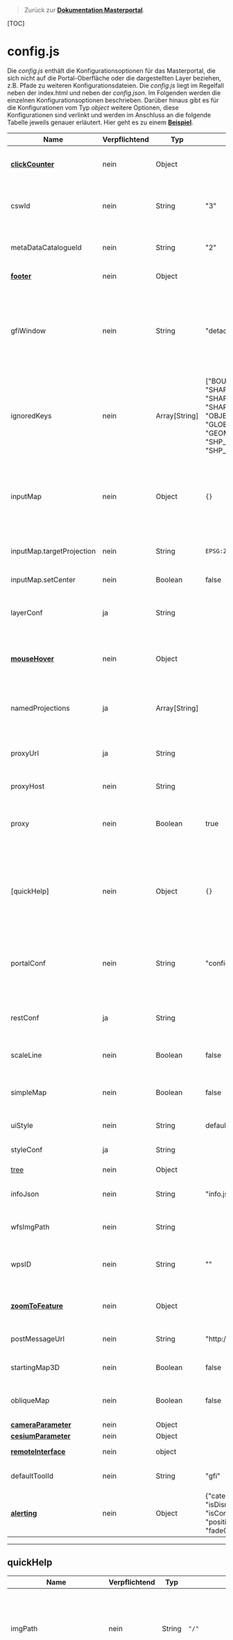 >Zurück zur **[Dokumentation Masterportal](doc.md)**.

[TOC]

# config.js #
Die *config.js* enthält die Konfigurationsoptionen für das Masterportal, die sich nicht auf die Portal-Oberfläche oder die dargestellten Layer beziehen, z.B. Pfade zu weiteren Konfigurationsdateien. Die *config.js* liegt im Regelfall neben der index.html und neben der *config.json*.
Im Folgenden werden die einzelnen Konfigurationsoptionen beschrieben. Darüber hinaus gibt es für die Konfigurationen vom Typ *object* weitere Optionen, diese Konfigurationen sind verlinkt und werden im Anschluss an die folgende Tabelle jeweils genauer erläutert. Hier geht es zu einem **[Beispiel](https://bitbucket.org/geowerkstatt-hamburg/masterportal/src/stable/portal/master/config.js)**.

|Name|Verpflichtend|Typ|Default|Beschreibung|Beispiel|
|----|-------------|---|-------|------------|--------|
|**[clickCounter](#markdown-header-clickcounter)**|nein|Object||Konfigurationsobjekt des ClickCounterModuls. Dieses lädt für jeden registrierten Klick ein iFrame.||
|cswId|nein|String|"3"|Referenz auf eine CS-W Schnittstelle, die für die Layerinformation genutzt wird. ID wird über **[rest-services.json](rest-services.json.md)** aufgelöst.|`"meine CSW-ID"`|
|metaDataCatalogueId|nein|String|"2"|URL des in den Layerinformationen verlinkten Metadatenkatalogs. Die ID wird über [rest-services.json](rest-services.json.md) aufgelöst.|`"MetadatenkatalogURL"`|
|**[footer](#markdown-header-footer)**|nein|Object||Zeigt einen Footer-Bereich an und konfiguriert diesen.||
|gfiWindow|nein|String|"detached"|Darstellungsart der Attributinformationen für alle Layertypen. **attached**: das Fenster mit Attributinformationen wird am Klickpunkt geöffnet. **detached**: das Fenster mit Attributinformationen wird oben rechts auf der Karte geöffnet. Der Klickpunkt wird zusätzlich mit einem Marker gekennzeichnet.|`"attached"`|
|ignoredKeys|nein|Array[String]|["BOUNDEDBY", "SHAPE", "SHAPE_LENGTH", "SHAPE_AREA", "OBJECTID", "GLOBALID", "GEOMETRY", "SHP", "SHP_AREA", "SHP_LENGTH","GEOM"]|Liste der ignorierten Attributnamen bei der Anzeige von Attributinformationen aller Layertypen.|["BOUNDEDBY", "SHAPE", "SHAPE_LENGTH", "SHAPE_AREA", "OBJECTID", "GLOBALID", "GEOMETRY", "SHP", "SHP_AREA", "SHP_LENGTH","GEOM"]|
|inputMap|nein|Object|`{}`|Ist dieses Objekt vorhanden, dann wird das Masterportal als Eingabeelement für Daten konfiguriert. Das bedeutet, dass jeder Klick auf die Karte einen Map Marker setzt und die Koordinaten des Markers via RemoteInterface im gewünschten Koordninatensystem sendet.|`{targetProjection: "EPSG:4326, setCenter: false}`|
|inputMap.targetProjection|nein|String|`EPSG:25832`|Das Zielkoordninatensystem, in dem die Koordinaten des Markers gesendet werden sollen.|`targetprojection: "EPSG:4326`|
|inputMap.setCenter|nein|Boolean|false|Soll die Karte nach dem setzen eines Markers um den Marker zentriert werden?|`setCenter: true`|
|layerConf|ja|String||Pfad zur **[services.json](services.json.md)**, die alle verfügbaren WMS-Layer bzw. WFS-FeatureTypes enthält. Der Pfad ist relativ zu *js/main.js*.|`"../components/lgv-config/services-internet.json"`|
|**[mouseHover](#markdown-header-mouseHover)**|nein|Object||Steuert, ob MouseHover für Vektorlayer (WFS und GeoJSON) aktiviert ist. Weitere Konfigurationsmöglichkeiten pro Layer in **[config.json](config.json.md)** (*Themenconfig.Fachdaten.Layer*).|`true`|
|namedProjections|ja|Array[String]||Festlegung der nutzbaren Koordinatensysteme (**[siehe Syntax](http://proj4js.org/#named-projections)**).|`[["EPSG:25832", "+title=ETRS89/UTM 32N +proj=utm +zone=32 +ellps=GRS80 +towgs84=0,0,0,0,0,0,0 +units=m +no_defs"]]`|
|proxyUrl|ja|String||Absoluter Server-Pfad zu einem Proxy-Skript, dass mit *"?url="* aufgerufen wird. Notwendig, wenn der Druck-Dienst konfiguriert ist (siehe **[print](#markdown-header-print)**).|`"/cgi-bin/proxy.cgi"`|
|proxyHost|nein|String||Hostname eines remote Proxy (dort muss CORS aktiviert sein)|`"https://proxy.example.com"`|
|proxy|nein|Boolean|true|Gibt an ob bei URLs Punkte durch Unterstriche ersetzt werden sollen. Dadurch werden CORS-Fehler verhindert. Achtung: Es muss serverseitig ein Reverse-Proxy eingerichtet werden.||
|[quickHelp]|nein|Object|`{}`|Aktiviert das QuickHelp-Modul. Dieses zeigt ein Hilfefenster für die verfügbaren Funktionen des jeweiligen Modul an. Bisher verfügbar für den Themenbaum (CustomTree), die Suchleiste (Searchbar) und für das Werkzeug: Messen (MeasureTool)).||
|portalConf|nein|String|"config.json"|Pfad zur config.json des Portals. Es kann auch ein Knotenpunkt angegeben werden. Der Weiterführende Pfad wird dann über den URL-Parameter "config" gesteuert.|Direkter Pfad: "../masterTree/config.json"; Knotenpunkt: "../../portal/master/". Zusätzlich muss dann in der URL der Parameter "config=config.json" stehen.|
|restConf|ja|String||Pfad zur **[rest-services.json](rest-services.json.md)**, die weitere, verfügbare Dienste enthält (z.B. Druckdienst, WPS, CSW). Der Pfad ist relativ zu js/main.js.|`"../components/lgv-config/rest-services-internet.json"`|
|scaleLine|nein|Boolean|false|Steuert, ob eine Maßstabsleiste unten rechts auf der Karte angezeigt wird.|`true`|
|simpleMap|nein|Boolean|false|Fügt dem *„Auswahl speichern“-Dialog* eine SimpleMap-URL hinzu (ohne Menüleiste, Layerbau, Map Controls). Nicht für Portale mit Baumtyp: *„light“*.|`false`|
|uiStyle|nein|String|default|Steuert das Layout der Bedienelemente. |`table`|
|styleConf|ja|String||Pfad zur **[style.json](style.json.md)**, die Styles für Vektorlayer (WFS) enthält. Der Pfad ist relativ zu *js/main.js*.|`"../components/lgv-config/style.json"`|
|[tree](#tree)|nein|Object||||
|infoJson|nein|String|"info.json"|Pfad zur info.json, die Zusatzinformationen für Snippets enthält. Der Pfad ist relativ zur index.html.|`"info.json"`|
|wfsImgPath|nein|String||Pfad zum Ordner mit Bildern, die für WFS-Styles benutzt werden. Der Pfad ist relativ zu *js/main.js*.|`"../components/lgv-config/img/"`|
|wpsID|nein|String|""|Referenz auf eine WPS-Schnittstelle, die in verschiedenen Modulen genutzt wird. ID wird über **[rest-services.json](rest-services.json.md)** aufgelöst.|`""`|
|**[zoomToFeature](#markdown-header-zoomtofeature)**|nein|Object||Optionale Konfigurations-Einstellungen für den URL-Parameter *featureid*. Siehe **[URL-Parameter](URL-Parameter.md)**.||
|postMessageUrl|nein|String|"http://localhost:8080"|Url auf die das Portal per post-Message agieren und reagieren kann.| "http://localhost:8080"|
|startingMap3D|nein|Boolean|false|Legt fest ob der 3D Modus beim Start der Anwendung geladen werden soll.||
|obliqueMap|nein|Boolean|false|Legt fest eine Schrägluftbild Karte erstellt werden soll. Benötigt zusätzlich noch eine Schrägluftbildebene.||
|**[cameraParameter](#markdown-header-cameraParameter)**|nein|Object||Start Camera Parameter||
|**[cesiumParameter](#markdown-header-cesiumParameter)**|nein|Object||Cesium Flags||
|**[remoteInterface](#markdown-header-remoteInterface)**|nein|object||Optionale Konfiguration für das remoteInterface.||
|defaultToolId|nein|String|"gfi"|Id des Tools, das immer an sein soll, wenn kein anderes Tool aktiv ist.|"filter"|
|**[alerting](#markdown-header-alerting)**|nein|Object|{"category": "alert-info", "isDismissable": true, "isConfirmable": false, "position": "top-center", "fadeOut": null}|Konfigurationsobjekt zum Überschreiben der default Werte des Alerting Moduls.|{fadeOut: 6000}|

*********
## quickHelp ##
|Name|Verpflichtend|Typ|Default|Beschreibung|
|----|-------------|---|-------|------------|
|imgPath|nein|String|`"/"`|Gibt den Pfad (relativ oder absolut) zu einem Dateiordner an, in dem sich die Bilder für die Quickhelp befinden.|
|searchbarAllgemeines1|nein|String|`"allgemein.png"`|Erstes Bild zur Darstellung in der Quickhelp der Searchbar unter dem Menüpunkt Allgemeines. Das Bild muss unter dem angegebnen Dateiordner (imgPath) abgelegt sein|
|searchbarAllgemeines2|nein|String|`"allgemein_2.png"`|Zweites Bild zur Darstellung in der Quickhelp der Searchbar unter dem Menüpunkt Allgemeines. Das Bild muss unter dem angegebnen Dateiordner (imgPath) abgelegt sein|
|searchbarAllgemeines3|nein|String|`"allgemein_3.png"`|Drittes Bild zur Darstellung in der Quickhelp der Searchbar unter dem Menüpunkt Allgemeines. Das Bild muss unter dem angegebnen Dateiordner (imgPath) abgelegt sein|
|searchbarFlurstueckssuche|nein|String|`"allgemein_4.png"`|Bild zur Darstellung in der Quickhelp der Searchbar unter dem Menüpunkt Flurstückssuche. Das Bild muss unter dem angegebnen Dateiordner (imgPath) abgelegt sein|
|aufbau1|nein|String|`"themen.png"`|Erstes Bild zur Darstellung in der Quickhelp des Themenbaums (CustomTree) unter dem Menüpunkt Aufbau. Das Bild muss unter dem angegebnen Dateiordner (imgPath) abgelegt sein|
|aufbau2|nein|String|`"themen_2.png"`|Zweites Bild zur Darstellung in der Quickhelp des Themenbaums (CustomTree) unter dem Menüpunkt Aufbau. Das Bild muss unter dem angegebnen Dateiordner (imgPath) abgelegt sein|
|statistikFlaecheNiemeier|nein|String|`"Statistik_Flaeche_Niemeier.png"`|Erstes Bild zur Darstellung in der Quickhelp des Werkzeugs Messen (MeasureTool) unter dem Menüpunkt Statistische Annäherung. Das Bild muss unter dem angegebnen Dateiordner (imgPath) abgelegt sein|
|statistikStreckeUniErlangen|nein|String|`"Statistik_Strecke_UniErlangen.png"`|Zweites Bild zur Darstellung in der Quickhelp des Werkzeugs Messen (MeasureTool) unter dem Menüpunkt Statsitische Annäherung. Das Bild muss unter dem angegebnen Dateiordner (imgPath) abgelegt sein|
|utmStreifen|nein|String|`"UTM_Streifen.png"`|Erstes Bild zur Darstellung in der Quickhelp des Werkzeugs Messen (MeasureTool) unter dem Menüpunkt Entzerrung in UTM. Das Bild muss unter dem angegebnen Dateiordner (imgPath) abgelegt sein|
|utmVerzerrung|nein|String|`"UTM_Verzerrung.png"`|Zweites Bild zur Darstellung in der Quickhelp des Werkzeugs Messen (MeasureTool) unter dem Menüpunkt Entzerrung in UTM. Das Bild muss unter dem angegebnen Dateiordner (imgPath) abgelegt sein|
|utmFormeln|nein|String|`"UTM_Formeln.png"`|Drittes Bild zur Darstellung in der Quickhelp des Werkzeugs Messen (MeasureTool) unter dem Menüpunkt Entzerrung in UTM. Das Bild muss unter dem angegebnen Dateiordner (imgPath) abgelegt sein|

*********
## mouseHover ##
|Name|Verpflichtend|Typ|Default|Beschreibung|
|----|-------------|---|-------|------------|
|minShift|nein|Integer|5|Gibt an, wieviele Pixel sich die Position gegenüber vorher verändert haben muss, um ein neues Tooltip zu rendern.|
|numFeaturesToShow|nein|Integer|2|Maximale Anzahl an Elementinformationen im Tooltip, bevor ein InfoText die Anzahl limitiert.|
|infoText|nein|String|"(weitere Objekte. Bitte zoomen.)"|Meldung die bei Überschreiten der numFeaturesToShow mit im MouseHover angezeigt wird.|

*********
## remoteInterface ##
|Name|Verpflichtend|Typ|Default|Beschreibung|
|----|-------------|---|-------|------------|
|postMessageUrl|nein|String|"http://localhost:8080"|Url auf die das Portal per post-Message agieren und reagieren kann.

**Beispiel:**
```
#!json
remoteInterface:{
    postMessageUrl: "http://localhost:8080"
}

```
*********

## clickCounter ##
|Name|Verpflichtend|Typ|Default|Beschreibung|
|----|-------------|---|-------|------------|
|desktop|nein|String||URL des iFrames bei Desktopausspielung.|
|mobile|nein|String||URL des iFrames bei mobiler Ausspielung.|

**Beispiel:**


```
#!json

clickCounter:
{
desktop: "http://static.hamburg.de/countframes/verkehrskarte_count.html",
mobil: "http://static.hamburg.de/countframes/verkehrskarte-mobil_count.html"
}

```

*********

## footer ##
|Name|Verpflichtend|Typ|Default|Beschreibung|
|----|-------------|---|-------|------------|
|**[urls](#markdown-header-footerurls)**|nein|Array[Object]||Array von URL-Konfigurationsobjekten. Auch hier existieren wiederum mehrere Konfigurationsmöglichkeiten, welche in der folgenden Tabelle aufgezeigt werden.|
|showVersion|nein|Boolean|false|Flag, ob die Versionsnummer des Masterportals im Footer angezeigt werden soll.|

******
### footer.urls ###
|Name|Verpflichtend|Typ|Default|Beschreibung|
|----|-------------|---|-------|------------|
|alias|nein|String|"Landesbetrieb Geoniformation und Vermessung"|Bezeichnung des Links bei Desktop-Ausspielung.|
|alias_mobil|nein|String|"LGV"|Bezeichnung bei mobiler Ausspielung.|
|bezeichnung|nein|String|"Kartographie und Gestaltung: "|Bezeichnung vor dem Link.|
|url|nein|String|„http://www.geoinfo.hamburg.de/“|Die aufzurufende URL.|


**Beispiel:**

```
#!json
footer: {
    urls: [
        {
            "bezeichnung": "Kartographie und Gestaltung: ",
            "url": "http://www.geoinfo.hamburg.de/",
            "alias": "Landesbetrieb Geoniformation und Vermessung",
            "alias_mobil": "LGV"
        },
        {
            "bezeichnung": "",
            "url": "http://geofos.fhhnet.stadt.hamburg.de/sdp-daten-download/index.php",
            "alias": "SDP Download",
            "alias_mobil": "SDP"
        },
        {
            "bezeichnung": "",
            "url": "http://www.hamburg.de/bsu/timonline",
            "alias": "Kartenunstimmigkeit"
        }
    ],
    "showVersion": true
}
```
*********

## tree ##
|Name|Verpflichtend|Typ|Default|Beschreibung|
|----|-------------|---|-------|------------|
|orderBy|nein|String|OpenData|Gibt die Kategorie an nach der initial der Themenbaum sortiert wird.|
|layerIDsToIgnore|nein|Array|| Array mit LayerIDs aus der services.json die nicht im Themenbaum dargestellt werden.|
|**[layerIDsToStyle](#markdown-header-layerIDsToStyle)**|nein|Array[Object]||Speziell für HVV Dienst. Enthält Objekte um verschiedene Styles zu einer layerId abzufragen.|
|metaIDsToMerge|nein|Array||Fasst alle unter dieser metaID gefundenen Layer aus der services.json zu einem LAyer im Themenbaum zusammen.|
|metaIDsToIgnore|nein|Array||Alle Layer der Service.json mit entsprechender metaID werden ignoriert im Themenbaum.|
|isFolderSelectable|nein|Boolean|true|Legt auf globaler Ebene fest, ob eine Auswahlbox zur Selektierung aller Layer eines Ordners angezeigt werden soll. Diese Festlegung kann von Element-Eigenschaften überschrieben werden (vgl. **[config.json](config.json.md#Ordnerkonfiguration-Fachdaten)**).|

******
### tree.layerIDsToStyle ###
|Name|Verpflichtend|Typ|Default|Beschreibung|
|----|-------------|---|-------|------------|
|id|nein|Sring||Entsprechend der LayerId aus der service.json.|
|styles|nein|String oder Array||Enthält einen zu verwendenden Style als String oder bei verschiedenen Styles ein Array aus Strings.|
|name|nein|String oder Array||Enthält einen zu verwendenden Namen als String oder bei verschiedenen Namen ein Array aus Strings.|
|legendUrl|nein|String oder Array||Enthält eine zu verwendenden Legende als String oder bei verschiedenen Legenden ein Array aus Strings.|


**Beispiel:**

```
#!json

tree: {
            orderBy: "opendata",
            layerIDsToIgnore: ["1912", "1913"],
            layerIDsToStyle: [
                {
                    "id": "1935",
                    "styles": ["geofox_Faehre", "geofox-bahn", "geofox-bus", "geofox_BusName"],
                    "name": ["Fährverbindungen", "Bahnlinien", "Buslinien", "Busliniennummern"],
                    "legendURL": ["http://geoportal.metropolregion.hamburg.de/legende_mrh/hvv-faehre.png", "http://geoportal.metropolregion.hamburg.de/legende_mrh/hvv-bahn.png", "http://geoportal.metropolregion.hamburg.de/legende_mrh/hvv-bus.png", "http://87.106.16.168/legende_mrh/hvv-bus.png"]
                }
            ],
            metaIDsToMerge: [
                "FE4DAF57-2AF6-434D-85E3-220A20B8C0F1"
            ],
            metaIDsToIgnore: [
                "09DE39AB-A965-45F4-B8F9-0C339A45B154"
            ],
            isFolderSelectable: false
        }
```

## zoomToFeature ##
|Name|Verpflichtend|Typ|Default|Beschreibung|
|----|-------------|---|-------|------------|
|[imgLink(Deprecated in 3.0.0)]()|ja|String||Link für den Marker.|
|wfsId|ja|String||ID des WFS-Layers von dem die Position abgefragt wird.|
|attribute|ja|String||Attributname. Entspricht Attribut nach dem der WFS gefiltert wird.|
|styleId|nein|String||Hier kann eine StyleId aus der style.json angegeben werden um den Standard-Style vom MapMarker zu überschreiben..|

**Beispiel:**
```
#!json
zoomtofeature: {
    attribute: "flaechenid",
    wfsId: "4560",
    styleId: "location_eventlotse"
}
```
********

## cameraParameter ##
|Name|Verpflichtend|Typ|Default|Beschreibung|
|----|-------------|---|-------|------------|
|heading|nein|Number||Heading der Kamera in Radians.|
|tilt|nein|Number||Tilt der Kamera in Radians.|
|altitude|nein|Number||Höhe der Kamera in m.|

********

## cesiumParameter ##
|Name|Verpflichtend|Typ|Default|Beschreibung|
|----|-------------|---|-------|------------|
|fog|nein|Object||Nebel Einstellungen. Optionen siehe [fog]|
|enableLighting|nein|Boolean|false|aktiviert Lichteffekte auf dem Terrain von der Sonne aus.|
|maximumScreenSpaceError|nein|Number|2.0|Gibt an wie detailliert die Terrain/Raster Kacheln geladen werden. 4/3 ist die beste Qualität.|
|fxaa|nein|Number|true|aktiviert Fast Approximate Anti-alisasing.|
|tileCacheSize|nein|Number|100|Größe des Tilecaches für Terrain/Raster Kacheln.|


[fog]: https://cesiumjs.org/Cesium/Build/Documentation/Fog.html
********

## alerting ##
|Name|Verpflichtend|Typ|Default|Beschreibung|
|----|-------------|---|-------|------------|
|category|nein|String|"alert-info"|Bestimmt das Layout des Bootstrap-Alerts. Siehe **[Bootstrap](https://getbootstrap.com/docs/3.3/components/#alerts)**|
|isDismissable|nein|Boolean|true|Legt fest, ob der Alarm weggeklickt werden kann, indem eine weitere Bootstrap-Class am alert gesetzt wird .|
|isConfirmable|nein|Boolean|false|Flag ob alert bestätigt werden muss.|
|position|nein|String|"top-center"|Position des Alerts (Bootstrap-Class)|
|fadeOut|nein|Integer|null|Milliseconds bis zum automatischen fade-out des alerts|

>Zurück zur **[Dokumentation Masterportal](doc.md)**.
